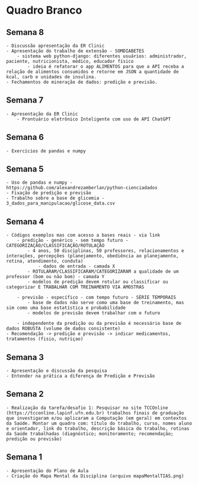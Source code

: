 # Quadro Branco

## Semana 8
    - Discussão apresentação da ER Clinic
    - Apresentação do trabalho de extensão - SOMDIABETES
        - sistema web python-django: diferentes usuários: administrador, paciente, nutricionista, médico, educador físico
            - ideia é refatorar o app ALIMENTOS para que a API receba a relação de alimentos consumidos e retorne em JSON a quantidade de kcal, carb e unidades de insulina.
    - Fechamentos de mineração de dados: predição e previsão.
    
## Semana 7
    - Apresentação da ER Clinic
        - Prontuário eletrônico Inteligente com uso de API ChatGPT
## Semana 6
    - Exercícios de pandas e numpy

## Semana 5
    - Uso de pandas e numpy - https://github.com/alexandrezamberlan/python-cienciadados
    - Fixação de predição e previsão
    - Trabalho sobre a base de glicemia - 3_dados_para_manipulacao/glicose_data.csv

## Semana 4
    - Códigos exemplos mas com acesso a bases reais - via link 
        - predição - genérico - sem tempo futuro - CATEGORIZAÇÃO/CLASSIFICAÇÃO/ROTULAÇÃO
            - 4 anos, 50 disciplinas, 50 professores, relacionamentos e interações, percepções (planejamento, obediência ao planejamento, rotina, atendimento, conduta)
                - dados de entrada - camada X
            - ROTULARAM/CLASSIFICARAM/CATEGORIZARAM a qualidade de um professor (bom ou não bom) - camada Y
            - modelos de predição devem rotular ou classificar ou categorizar E TRABALHAR COM TREINAMENTO VIA AMOSTRAS

        - previsão - específico - com tempo futuro - SÉRIE TEMPORAIS
            - base de dados não serve como uma base de treinamento, mas sim como uma base estatística e probabilidade
            - modelos de previsão devem trabalhar com o futuro

        - independente da predição ou da previsão é necessário base de dados ROBUSTA (volume de dados consistente)
    - Recomendação -> predição e previsão -> indicar medicamentos, tratamentos (fisio, nutriçao)


## Semana 3
    - Apresentação e discussão da pesquisa
    - Entender na prática a diferença de Predição e Previsão

## Semana 2
    - Realização da tarefa/desafio 1: Pesquisar no site TCCOnline (https://tcconline.lapinf.ufn.edu.br) trabalhos finais de graduação que investigaram e/ou aplicaram a Computação (em geral) em contextos da Saúde. Montar um quadro com: título do trabalho, curso, nomes aluno e orientador, link do trabalho, descrição básica do trabalho, rotinas da Saúde trabalhadas (diagnóstico; monitoramento; recomendação; predição ou previsão)

## Semana 1
    - Apresentação do Plano de Aula
    - Criação do Mapa Mental da Disciplina (arquivo mapaMentalTIAS.png)
